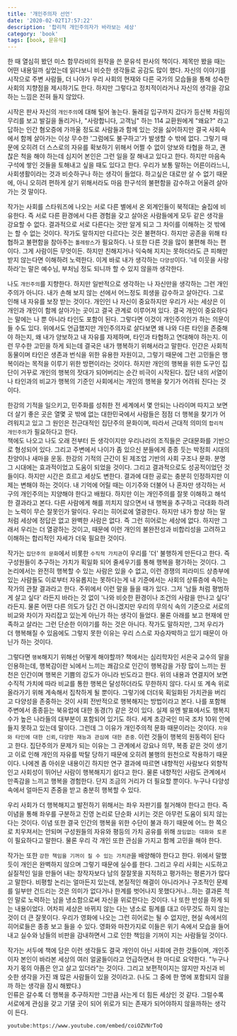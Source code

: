 ```yaml
---
title: '개인주의자 선언'
date: '2020-02-02T17:57:22'
description: '합리적 개인주의자가 바라보는 세상'
category: 'book'
tags: [book, 문유석]
---
```


한 때 열심히 봤던 미스 함무라비의 원작을 쓴 문유석 판사의 책이다. 제목만 봤을 때는 어떤 내용일까 싶었는데 읽다보니 비슷한 생각들로 공감도 많이 했다. 자신의 이야기를 시작으로 주변 사람들, 더 나아가 우리 사회의 현재와 다른 국가의 모습들을 통해 성숙한 사회의 지향점을 제시하기도 한다. 하지만 그렇다고 정치적이라거나 자신의 생각을 강요하는 느낌은 전혀 들지 않았다.

시작은 판사 자신의 `개인주의`에 대해 털어 놓는다. 둘레길 입구까지 갔다가 등산복 차림의 무리를 보고 발길을 돌리거나, "사랑합니다, 고객님" 하는 114 교환원에게 "왜요?" 라고 답하는 인간 혐오증에 가까울 정도로 사람들과 함께 있는 것을 싫어하지만 결국 사회속에서 함께 살아가는 이상 무수한 '그럼에도 불구하고'가 발생할 수 밖에 없다. 그렇기 때문에 오히려 더 스스로의 자유를 확보하기 위해서 어쩔 수 없이 양보와 타협을 하고, 괜찮은 척을 해야 하는데 심지어 본인은 그런 일을 잘 해내고 있다고 한다. 하지만 마음속 구석에 쌓인 것들을 토해내고 싶을 때도 있다고 한다. 우리가 보통 말하는 어른이라느니, 사회생활이라는 것과 비슷하구나 하는 생각이 들었다. 하고싶은 대로만 살 수 없기 때문에, 아니 오히려 편하게 살기 위해서라도 마음 한구석의 불편함을 감수하고 어울려 살아가는 것 말이다.

작가는 사회를 스타워즈에 나오는 서로 다른 별에서 온 외계인들이 북적대는 술집에 비유한다. 즉 서로 다른 환경에서 다른 경험을 갖고 살아온 사람들에게 모두 같은 생각을 강요할 수 없다. 결과적으로 서로 다른다는 것만 알게 되고 그 차이를 이해하는 것 밖에는 할 수 없는 것이다. 작가도 말하지만 다르다는 것은 불편하다. 하지만 공존을 위해 타협하고 불편함을 참아주는 `톨레랑스`가 필요하다. 나 또한 다른 것을 많이 불편해 하는 편이다. 그게 사람이든 무엇이든. 하지만 친해지거나 익숙해 지지는 못하더라도 큰 피해만 받지 않는다면 이해하려 노력한다. 이게 바로 내가 생각하는 `다양성`이다. '네 이웃을 사랑하라'는 말은 예수님, 부처님 정도 되니까 할 수 있지 않을까 생각한다.

나도 `개인주의`를 지향한다. 하지만 일반적으로 생각하는 나 자신만을 생각하는 그런 개인주의가 아니다. 내가 손해 보지 않는 선에서 어느정도 희생을 감수하고 살아간다. 그로 인해 내 자유를 보장 받는 것이다. 개인인 나 자신이 중요하지만 우리가 사는 세상은 이 개인과 개인이 함께 살아가는 곳이고 결국 관계로 이루어져 있다. 결국 개인이 중요하다는 말에는 나 뿐 아니라 타인도 포함이 된다. 그렇다면 이것이 개인주의인가 하는 의문이 들 수도 있다.
위에서도 언급했지만 개인주의자로 살다보면 왜 나와 다른 타인을 존중해야 하는지, 왜 내가 양보하고 내 자유를 자제하며, 타인과 타협하고 연대해야 하는지. 이런 무수한 고민을 하게 되는데 결국은 내가 행복하기 위해서라고 말한다. 인간은 사회적 동물이며 타인은 생존과 번식을 위한 유용한 자원이고, 그렇기 때문에 그런 고민들은 행복이라는 목적을 이루기 위한 방편이라는 것이다. 하지만 개인의 행복을 위한 도구인 집단이 거꾸로 개인의 행복의 잣대가 되어버리는 순간 비극이 시작된다. 집단 내의 서열이나 타인과의 비교가 행복의 기준인 사회에서는 개인의 행복을 찾기가 어려워 진다는 것이다.

한강의 기적을 일으키고, 민주화를 성취한 전 세계에서 몇 안되는 나라이며 따지고 보면 더 살기 좋은 곳은 열몇 곳 밖에 없는 대한민국에서 사람들은 점점 더 행복을 찾기가 어려워지고 있고 그 원인은 전근대적인 집단주의 문화이며, 따라서 근대적 의미의 `합리적 개인주의`가 필요하다고 한다.  
책에도 나오고 나도 오래 전부터 든 생각이지만 우리나라의 조직들은 군대문화를 기반으로 형성되어 있다. 그리고 주변에서 나이가 좀 있으신 분들에게 종종 듯는 박정희 시대의 찬양이나 새마을 운동. 한강의 기적의 근간이 된 제조업 기반의 사회 구조나 문화. 분명 그 시대에는 효과적이었고 도움이 되었을 것이다. 그리고 결과적으로도 성공적이었던 것들이다. 하지만 시간은 흐르고 세상도 변한다. 결과에 대한 공로는 충분히 인정하지만 이제는 변해야 하는 것이다. 내 기억에 어릴 때는 이기주와 더불어 나 혼자만 생각하는 서구의 개인주의는 지양해야 한다고 배웠다. 하지만 이는 개인주의를 잘못 이해하고 해석한 결과라고 본다. 다른 사람에게 해를 끼치지 않으면서 내 행복을 추구하고 극대화 하려는 노력이 무슨 잘못인가 말이다. 우리는 히어로에 열광한다. 하지만 내가 항상 하는 말 처럼 세상에 정답은 없고 완벽한 사람은 없다. 즉 그런 히어로는 세상에 없다. 하지만 그래서 우리는 더 열광하는 것이고, 때문에 이런 개인의 불완전성과 비합리성을 고려하고 이해하는 합리적인 자세가 더욱 필요한 것이다.

작가는 `집단주의 문화`에서 비롯한 `수직적 가치관`이 우리를 '더' 불행하게 만든다고 한다. 즉 구성원들이 추구하는 가치가 획일화 되어 줄세우기를 통해 행복을 평가하는 것이다. 그 논리에서는 완전히 행복할 수 있는 사람은 있을 수 없고, 이런 경쟁의 피라미드 상층부에 있는 사람들도 이로부터 자유롭지는 못하다는게 내 기준에서는 사회의 상류층에 속하는 작가의 관찰 결과라고 한다. 주위에서 이런 말을 들을 때가 있다. 그저 '남들 처럼 평범하게 살고 싶다' 라든지 바라는 것 없이 '나와 비슷한 환경이나 조건의 사람을 만나고 싶다' 라든지. 물론 어떤 다른 의도가 담긴 건 아니겠지만 우리의 무의식 속의 기준으로 서로의 비교와 차이가 자리잡고 있는게 아닌가 하는 생각이 들었다. 물론 아래를 보고 현재에 만족하고 살라는 그런 단순한 이야기를 하는 것은 아니다. 작가도 말하지만, 그저 우리가 더 행복해질 수 있음에도 그렇지 못한 이유는 우리 스스로 자승자박하고 있기 때문이 아닌가 하는 것이다.

그렇다면 `행복`해지기 위해선 어떻게 해야할까? 책에서는 심리학자인 서은국 교수의 말을 인용하는데, 행복감이란 뇌에서 느끼는 쾌감으로 인간이 행복감을 가장 많이 느끼는 원천은 인간이며 행복은 기쁨의 강도가 아니라 빈도라고 한다. 위의 내용과 연결지어 보면 수직적 가치에 따라 비교를 통한 행복은 달성하더라도 무한하지 않다. 다시 또 계속 위로 올라가기 위해 계속해서 집착하게 될 뿐이다. 그렇기에 더더욱 획일화된 가치관을 버리고 다양성을 존중하는 것이 사회 전반적으로 행복해지는 방법이라고 본다. 나를 포함해 주변에서 종종듣는 북유럽에 대한 동경(?) 같은 것이 있다. 실제 유엔 발표에서도 행복지수가 높은 나라들의 대부분이 포함되어 있기도 하다. 세계 초강국인 미국 조차 10위 안에 들지 못하고 있는데 말이다. 그런데 그 이유가 개인주의적 문화 때문이라는 것이다. `자유와 타인에 대한 신뢰`, `다양한 재능과 관심에 대한 존중`. 이런 것들이 행복의 원동력이 된다고 한다. 집단주의가 문제가 되는 이유는 그 관계에서 강요나 의무, 복종 같은 것이 생기고 이로 인해 개인의 자유를 박탈 당하기 때문에 오히려 불행의 원천으로 작용하기 때문이다.
나에겐 좀 아쉬운 내용이긴 하지만 연구 결과에 따르면 내향적인 사람보다 외향적인고 사회성이 뛰어난 사람이 행복해지기 쉽다고 한다. 물론 내향적인 사람도 관계에서 만족감을 느끼고 행복을 경험한다. 단지 조금의 거리가 더 필요할 뿐이다. 누구나 다양성 속에서 얼마든지 존중을 받고 충분히 행복할 수 있다.

우리 사회가 더 행복해지고 발전하기 위해서는 좌우 자판기를 철거해야 한다고 한다. 즉 이념을 통해 좌우를 구분하고 진영 논리로 단순화 시키는 것은 아무런 도움이 되지 않는 다는 것이다. 이념 또한 결국 인간의 행복을 위한 수단이 불과 하기 때문에 어느 한 쪽으로 치우져서는 안되며 구성원들의 자유와 평등의 가치 공유를 위해 `끊임없는 대화와 토론`이 필요하다고 말한다. 물론 우리 각 개인 또한 관심을 가지고 함께 고민을 해야 한다.

작가는 또한 `강한 책임을 기꺼이 질 수 있는 가치관`을 배양해야 한다고 한다. 위에서 말했듯이 개인은 완벽하지 않으며 그렇기 때문에 실수를 한다. 그리고 우리 사회는 시도하고 실질적인 일을 만들어 내는 창작자보다 남의 잘잘못을 지적하고 평가하는 평론가가 많다고 말한다. 비평할 논리는 얼마든지 있는데, 본질적인 해결이 아니라거나 구조적인 문제를 일부만 건드리는 것은 의미가 없다거나 한계를 벗어나지 못했다거나...하는 결과론 적인 말로 노력하는 남을 냉소함으로써 자신을 위로한다는 것이다. 나 또한 반성을 하게 되는 내용이었다. 어차피 세상은 바뀌지 않는 다는 냉소로 핑계를 대고 아무것도 하지 않는 것이 더 큰 잘못이다. 우리가 영화에 나오는 그런 히어로는 될 수 없지만, 현실 속에서의 히어로들은 종종 보고 들을 수 있다. 영화와 마찬가지로 이들은 위기 속에서 모습을 들어내고 실수와 남들의 비판을 감내하면서 그로 인한 책임을 기꺼이 지는 사람들일 것이다.

작가는 서두에 책에 담은 이런 생각들도 결국 개인이 아닌 사회에 관한 것들이며, 개인주이자 본인이 바라본 세상의 여러 얼굴들이라고 언급하면서 한 마디로 요약한다. "누구나 자기 몫의 아픔은 안고 살고 있더라"는 것이다. 그리고 보편적이지는 않지만 자신과 비슷한 생각을 가진 꽤 많은 사람들이 있을 것이라고. (나도 그 중에 한 명에 포함되지 않을까 하는 생각을 잠시 해봤다.)  
인류은 갈수록 더 행복을 추구하지만 그만큼 사는게 더 힘든 세상인 것 같다. 그럴수록 서로에게 관심을 갖고 기댈 곳이 되어 위로가 되는 존재가 되어야하지 않을까하는 생각이 든다.

`youtube:https://www.youtube.com/embed/coiOZVNrToQ`